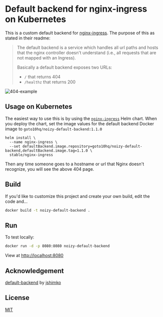 # Default backend for nginx-ingress on Kubernetes

This is a custom default backend for [nginx-ingress](https://github.com/kubernetes/ingress-nginx). The purpose of this as stated in their readme:

> The default backend is a service which handles all url paths and hosts that the nginx controller doesn't understand (i.e., all requests that are not mapped with an Ingress).
>
> Basically a default backend exposes two URLs:
>
> - `/` that returns 404
> - `/healthz` that returns 200

![404-example](noizy.gif)

## Usage on Kubernetes

The easiest way to use this is by using the [`nginx-ingress`](https://github.com/kubernetes/charts/tree/master/stable/nginx-ingress) Helm chart. When you deploy the chart, set the image values for the default backend Docker image to `goto10hq/noizy-default-backend:1.1.0`

```
helm install \
  --name nginx-ingress \
  --set defaultBackend.image.repository=goto10hq/noizy-default-backend,defaultBackend.image.tag=1.1.0 \  
  stable/nginx-ingress
```

Then any time someone goes to a hostname or url that Nginx doesn't recognize, you will see the above 404 page.

## Build

If you'd like to customize this project and create your own build, edit the code and...

```sh
docker build -t noizy-default-backend .
```

## Run

To test locally:

```sh
docker run -d -p 8080:8080 noizy-default-backend
```

View at <http://localhost:8080>

## Acknowledgement

[default-backend](https://github.com/jshimko/default-backend) by [jshimko](https://github.com/jshimko)

## License

[MIT](./LICENSE.md)
